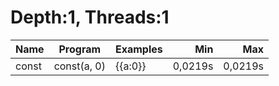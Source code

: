 # Depth:1, Threads:1
Name | Program | Examples | Min | Max
--- | --- | --- | ---: | ---:
const | const(a, 0) | {{a:0}} | 0,0219s | 0,0219s
